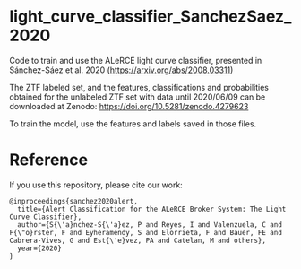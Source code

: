 # light_curve_classifier_SanchezSaez_2020
Code to train and use the ALeRCE light curve classifier, presented in Sánchez-Sáez et al. 2020 (https://arxiv.org/abs/2008.03311)

The ZTF labeled set, and the features, classifications and probabilities obtained for the unlabeled ZTF set with data until 2020/06/09 can be downloaded at Zenodo: https://doi.org/10.5281/zenodo.4279623

To train the model, use the features and labels saved in those files.

# Reference

If you use this repository, please cite our work:

```
@inproceedings{sanchez2020alert,
  title={Alert Classification for the ALeRCE Broker System: The Light Curve Classifier},
  author={S{\'a}nchez-S{\'a}ez, P and Reyes, I and Valenzuela, C and F{\"o}rster, F and Eyheramendy, S and Elorrieta, F and Bauer, FE and Cabrera-Vives, G and Est{\'e}vez, PA and Catelan, M and others},
  year={2020}
}
```

